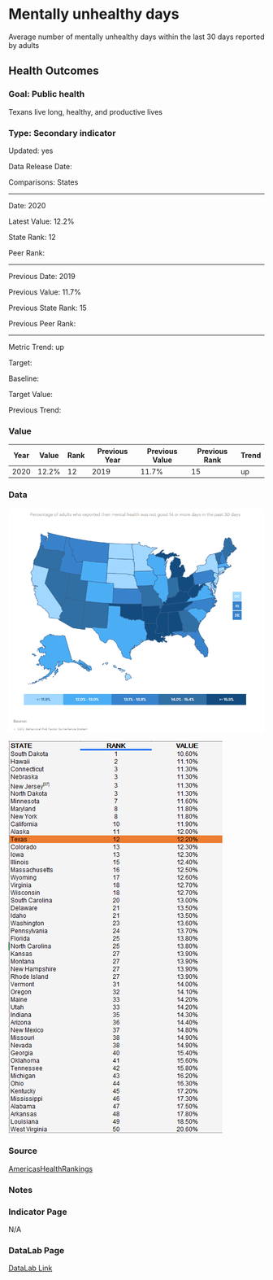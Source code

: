 # Mentally unhealthy days

Average number of mentally unhealthy days within the last 30 days reported by adults

## Health Outcomes

### Goal: Public health

Texans live long, healthy, and productive lives

### Type: Secondary indicator

Updated: yes

Data Release Date: 

Comparisons: States


----

Date: 2020

Latest Value: 12.2% 

State Rank: 12

Peer Rank: 


----

Previous Date: 2019

Previous Value: 11.7%

Previous State Rank: 15

Previous Peer Rank: 


----
Metric Trend: up

Target: 

Baseline: 

Target Value: 

Previous Trend: 



### Value

| Year      |  Value      | Rank        | Previous Year | Previous Value | Previous Rank | Trend | 
| ----------- | ----------- | ----------- | ----------- | ----------- | ----------- | -----------|
|   2020       | 12.2%       |  12         |      2019   |   11.7%      |      15    |    up       | 

### Data

![map](./images/map_mentaldays.PNG)

![data](./images/data_mentaldays.PNG)


### Source

[AmericasHealthRankings](https://www.americashealthrankings.org/explore/annual/measure/mental_distress/state/TX)


### Notes


### Indicator Page

N/A


### DataLab Page


[DataLab Link](https://datalab.texas2036.org/bwhqgjc/behavioral-risk-factor-surveillance-system-brfss-prevalence-data?accesskey=bfuxtce)
